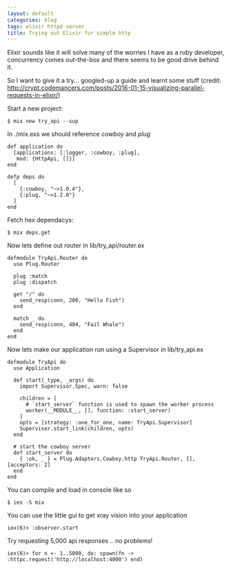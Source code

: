```yaml
---
layout: default
categories: blog
tags: elixir httpd server
title: Trying out Elixir for simple http
---
```


Elixir sounds like it will solve many of the worries I have as a ruby developer,
concurrency comes out-the-box and there seems to be good drive behind it.

So I want to give it a try... googled-up a guide and learnt some stuff (credit: http://crypt.codemancers.com/posts/2016-01-15-visualizing-parallel-requests-in-elixir/)

Start a new project:

    $ mix new try_api --sup

In ./mix.exs we should reference *cowboy* and *plug*

    def application do
      [applications: [:logger, :cowboy, :plug],
       mod: {HttpApi, []}]
    end

    defp deps do
      [
        {:cowboy, "~>1.0.4"},
        {:plug, "~>1.2.0"}
      ]
    end

Fetch hex dependacys:

    $ mix deps.get

Now lets define out router in lib/try_api/router.ex

    defmodule TryApi.Router do
      use Plug.Router

      plug :match
      plug :dispatch

      get "/" do
        send_resp(conn, 200, "Hello Fish")
      end

      match _ do
        send_resp(conn, 404, "Fail Whale")
      end
    end

Now lets make our application run using a Supervisor in lib/try_api.ex

    defmodule TryApi do
      use Application

      def start(_type, _args) do
        import Supervisor.Spec, warn: false

        children = [
          # `start_server` function is used to spawn the worker process
          worker(__MODULE__, [], function: :start_server)
        ]
        opts = [strategy: :one_for_one, name: TryApi.Supervisor]
        Supervisor.start_link(children, opts)
      end

      # start the cowboy server
      def start_server do
        { :ok, _ } = Plug.Adapters.Cowboy.http TryApi.Router, [], [acceptors: 2]
      end
    end

You can compile and load in console like so

    $ iex -S mix

You can use the little gui to get xray vision into your application

    iex(6)> :observer.start

Try requesting 5,000 api responses .. no problems!

    iex(6)> for n <- 1..5000, do: spawn(fn -> :httpc.request('http://localhost:4000') end)

